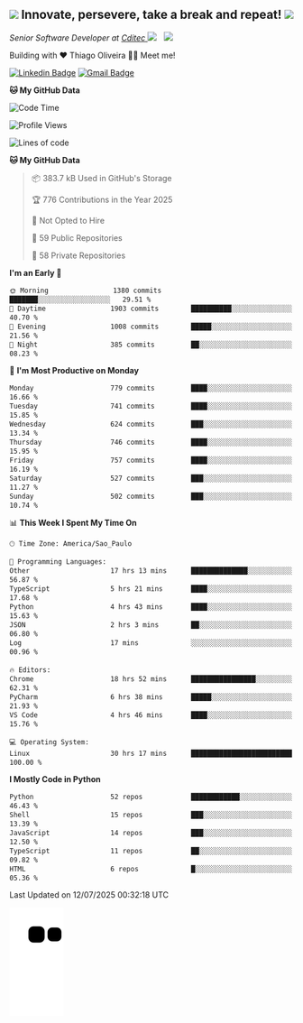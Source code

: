 <h2><img src="https://emojis.slackmojis.com/emojis/images/1531849430/4246/blob-sunglasses.gif?1531849430" width="30"/> Innovate, persevere, take a break and repeat! <img src="https://media.giphy.com/media/12oufCB0MyZ1Go/giphy.gif" width="50"></h2>
<img align='right' src="https://media.giphy.com/media/M9gbBd9nbDrOTu1Mqx/giphy.gif" width="230">
<p><em>Senior Software Developer at <a href="https://www.cditec.com.br/">Cditec
</a><img src="https://media.giphy.com/media/WUlplcMpOCEmTGBtBW/giphy.gif" width="30"> 
</em></p>



Building with ❤️ Thiago Oliveira 👋🏽 Meet me!

[![Linkedin Badge](https://img.shields.io/badge/-Thiago-blue?style=flat-square&logo=Linkedin&logoColor=white&link=https://www.linkedin.com/in/tgmarinho/)](https://www.linkedin.com/in/thiagoceconelo/) 
[![Gmail Badge](https://img.shields.io/badge/-thiceconelo@gmail.com-c14438?style=flat-square&logo=Gmail&logoColor=white&link=mailto:thiceconelo@gmail.com)](mailto:thiceconelo@gmail.com)

</em></p>

<!-- <span style="height ">
![Anurag's GitHub stats](https://github-readme-stats.vercel.app/api?username=arthurspk&show_icons=true&theme=tokyonight)
</span> -->

**🐱 My GitHub Data** 
<!--START_SECTION:waka-->
![Code Time](http://img.shields.io/badge/Code%20Time-3%2C381%20hrs%2024%20mins-blue)

![Profile Views](http://img.shields.io/badge/Profile%20Views-1-blue)

![Lines of code](https://img.shields.io/badge/From%20Hello%20World%20I%27ve%20Written-8.9%20million%20lines%20of%20code-blue)

**🐱 My GitHub Data** 

> 📦 383.7 kB Used in GitHub's Storage 
 > 
> 🏆 776 Contributions in the Year 2025
 > 
> 🚫 Not Opted to Hire
 > 
> 📜 59 Public Repositories 
 > 
> 🔑 58 Private Repositories 
 > 
**I'm an Early 🐤** 

```text
🌞 Morning                1380 commits        ███████░░░░░░░░░░░░░░░░░░   29.51 % 
🌆 Daytime                1903 commits        ██████████░░░░░░░░░░░░░░░   40.70 % 
🌃 Evening                1008 commits        █████░░░░░░░░░░░░░░░░░░░░   21.56 % 
🌙 Night                  385 commits         ██░░░░░░░░░░░░░░░░░░░░░░░   08.23 % 
```
📅 **I'm Most Productive on Monday** 

```text
Monday                   779 commits         ████░░░░░░░░░░░░░░░░░░░░░   16.66 % 
Tuesday                  741 commits         ████░░░░░░░░░░░░░░░░░░░░░   15.85 % 
Wednesday                624 commits         ███░░░░░░░░░░░░░░░░░░░░░░   13.34 % 
Thursday                 746 commits         ████░░░░░░░░░░░░░░░░░░░░░   15.95 % 
Friday                   757 commits         ████░░░░░░░░░░░░░░░░░░░░░   16.19 % 
Saturday                 527 commits         ███░░░░░░░░░░░░░░░░░░░░░░   11.27 % 
Sunday                   502 commits         ███░░░░░░░░░░░░░░░░░░░░░░   10.74 % 
```


📊 **This Week I Spent My Time On** 

```text
🕑︎ Time Zone: America/Sao_Paulo

💬 Programming Languages: 
Other                    17 hrs 13 mins      ██████████████░░░░░░░░░░░   56.87 % 
TypeScript               5 hrs 21 mins       ████░░░░░░░░░░░░░░░░░░░░░   17.68 % 
Python                   4 hrs 43 mins       ████░░░░░░░░░░░░░░░░░░░░░   15.63 % 
JSON                     2 hrs 3 mins        ██░░░░░░░░░░░░░░░░░░░░░░░   06.80 % 
Log                      17 mins             ░░░░░░░░░░░░░░░░░░░░░░░░░   00.96 % 

🔥 Editors: 
Chrome                   18 hrs 52 mins      ████████████████░░░░░░░░░   62.31 % 
PyCharm                  6 hrs 38 mins       █████░░░░░░░░░░░░░░░░░░░░   21.93 % 
VS Code                  4 hrs 46 mins       ████░░░░░░░░░░░░░░░░░░░░░   15.76 % 

💻 Operating System: 
Linux                    30 hrs 17 mins      █████████████████████████   100.00 % 
```

**I Mostly Code in Python** 

```text
Python                   52 repos            ████████████░░░░░░░░░░░░░   46.43 % 
Shell                    15 repos            ███░░░░░░░░░░░░░░░░░░░░░░   13.39 % 
JavaScript               14 repos            ███░░░░░░░░░░░░░░░░░░░░░░   12.50 % 
TypeScript               11 repos            ██░░░░░░░░░░░░░░░░░░░░░░░   09.82 % 
HTML                     6 repos             █░░░░░░░░░░░░░░░░░░░░░░░░   05.36 % 
```




 Last Updated on 12/07/2025 00:32:18 UTC
<!--END_SECTION:waka-->

![Snake animation](https://github.com/rafaballerini/rafaballerini/blob/output/github-contribution-grid-snake.svg)


<!---
ceconelo/ceconelo is a ✨ special ✨ repository because its `README.md` (this file) appears on your GitHub profile.
You can click the Preview link to take a look at your changes.
--->
